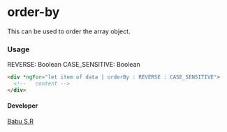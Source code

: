 # order-by
This can be used to order the array object.

### Usage

REVERSE: Boolean
CASE_SENSITIVE: Boolean
```html
<div *ngFor="let item of data | orderBy : REVERSE : CASE_SENSITIVE">
  <!--   content -->
</div>
```

#### Developer
[Babu S.R](http://babu-sr.github.io/profile "Profile")
